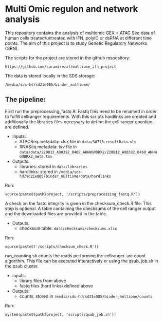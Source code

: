 # Multi Omic regulon and network analysis

This repository contains the analysis of multiomic GEX + ATAC Seq data of human cells treated/untreated with IFN, polyIC or dsRNA at different time points. The aim of this project is to study Genetic Regulatory Networks (GRN).

The scripts for the project are stored in the github respository:

`https://github.com/caramirezal/multiome_ifn_project`

The data is stored locally in the SDS storage:

`/media/sds-hd/sd21e005/binder_multiome/`

## The pipeline:

First run the preprocessing_fastq.R. Fastq files need to be renamed in order to fulfill
cellranger requirements. With this scripts hardlinks are created and additionally
the libraries files necessary to define the cell ranger counting are defined.

* Inputs:
  * ATACSeq metadata: xlsx file in `data/30773-resultData.xls`
  * RNASeq metadata: tsv file in `data/data/220812_A00382_0469_AHHWGMDRX2/220812_A00382_0469_AHHWGMDRX2_meta.tsv`
* Outputs:
  * libraries: stored in `data/libraries`
  * hardlinks: stored in `/media/sds-hd/sd21e005/binder_multiome/data/hardlinks`
  
Run: 

`source(paste0(path2project, '/scripts/preprocessing_fastq.R'))`


A check on the fastq integrity is given in the checksum_check.R file. This
step is optional. A table containing the checksums of the cell ranger output
and the downloaded files are provided in the table.

* Outputs: 
  * checksum table: `data/checksums/checksums.xlsx`
  
Run: 

`source(paste0('/scripts/checksum_check.R'))`


run_counting.sh counts the reads performing the cellranger-arc count algorithm.
This file can be executed interactively or using the qsub_job.sh in the
qsub cluster.

* Inputs:
  * library files from above
  * fastq files (hard links) defined above
* Outputs:
  * counts: stored in `/media/sds-hd/sd21e005/binder_multiome/counts`
  
Run:

`system(paste0(path2project, 'scripts/qsub_job.sh'))`
